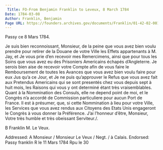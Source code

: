 ```yaml
---
 Title: FO-From Benjamin Franklin to Leveux, 8 March 1784
Date: 1784-03-08
Author: Franklin, Benjamin
Page URL: https://founders.archives.gov/documents/Franklin/01-42-02-0018
---
```



Passy ce 8 Mars 1784.

Je suis bien reconnoissant, Monsieur, de la peine que vous avez bien voulu prendre pour retirer de la Douane de votre Ville les Effets appartenants à M. Jay, et Je vous prie d’en recevoir mes Remercimens, ainsi que pour tous les Soins que vous avez eu des Prisoniers Americains échapés d’Angleterre. Je serois bien aise de recevoir votre Compte afin de vous faire le Remboursement de toutes les Avances que vous avez bien voulu faire pour eux Jus qu’a ce Jour, et Je ne puis qu’approuver le Refus que vous avez fait aux Pretendus Americains qui se sont presentés chez vous depuis sept à huit mois, les Raisons qui vous y ont determiné étant très vraisemblables. Quant à la Nommination des Consuls, elle ne depend point de moi, et le Congrès n’a accordé de Commission particuliere pour aucun Port de France. Il est à présumer, que, si cette Nommination à lieu pour votre Ville, les Services que vous avez rendus aux Citoyens des Etats Unis engageront le Congrès à vous donner la Préférence.
J’ai l’honneur d’être, Monsieur, Votre très humble et très obeissant Serviteur./.

B Franklin
M. Le Veux.

 
Addressed: A Monsieur / Monsieur Le Veux / Negt. / à Calais.
Endorsed: Passy franklin R le 11 Mars 1784 Rpu le 30

